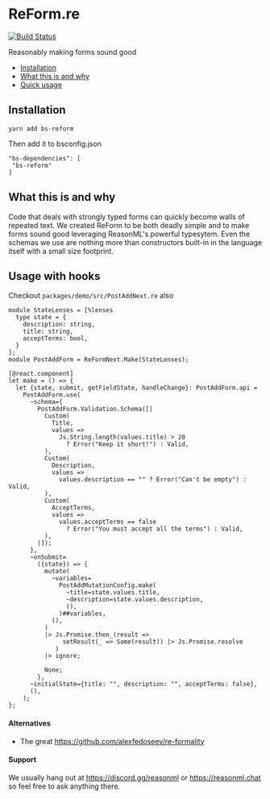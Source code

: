 # ReForm.re

[![Build Status](https://app.bitrise.io/app/7a8015b7814278c9/status.svg?token=dAyLaVmb7EOTtNXLitKKlg&branch=master)](https://app.bitrise.io/app/7a8015b7814278c9)

Reasonably making forms sound good

* [Installation](#installation)
* [What this is and why](#what-this-is-and-why)
* [Quick usage](#usage)

## Installation

```
yarn add bs-reform
```

Then add it to bsconfig.json

```
"bs-dependencies": [
 "bs-reform"
]
```

## What this is and why
Code that deals with strongly typed forms can quickly become walls of repeated text.
We created ReForm to be both deadly simple and to make forms sound good leveraging ReasonML's powerful typesytem.
Even the schemas we use are nothing more than constructors built-in in the language itself with a small size footprint.

## Usage with hooks

Checkout `packages/demo/src/PostAddNext.re` also

```reason
module StateLenses = [%lenses
  type state = {
    description: string,
    title: string,
    acceptTerms: bool,
  }
];
module PostAddForm = ReFormNext.Make(StateLenses);

[@react.component]
let make = () => {
  let {state, submit, getFieldState, handleChange}: PostAddForm.api =
    PostAddForm.use(
      ~schema={
        PostAddForm.Validation.Schema([|
          Custom(
            Title,
            values =>
              Js.String.length(values.title) > 20
                ? Error("Keep it short!") : Valid,
          ),
          Custom(
            Description,
            values =>
              values.description == "" ? Error("Can't be empty") : Valid,
          ),
          Custom(
            AcceptTerms,
            values =>
              values.acceptTerms == false
                ? Error("You must accept all the terms") : Valid,
          ),
        |]);
      },
      ~onSubmit=
        ({state}) => {
          mutate(
            ~variables=
              PostAddMutationConfig.make(
                ~title=state.values.title,
                ~description=state.values.description,
                (),
              )##variables,
            (),
          )
          |> Js.Promise.then_(result =>
               setResult(_ => Some(result)) |> Js.Promise.resolve
             )
          |> ignore;

          None;
        },
      ~initialState={title: "", description: "", acceptTerms: false},
      (),
    );
};
```

#### Alternatives
- The great https://github.com/alexfedoseev/re-formality 

#### Support

We usually hang out at https://discord.gg/reasonml or https://reasonml.chat so feel free to ask anything there.
